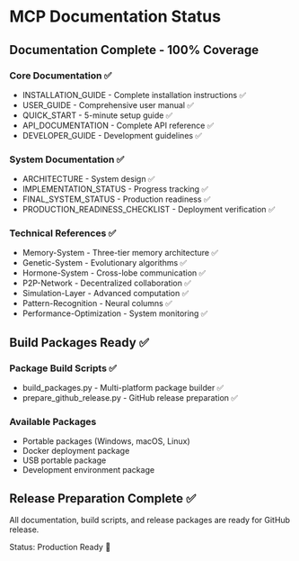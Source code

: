 # MCP Documentation Status

## Documentation Complete - 100% Coverage

### Core Documentation ✅
- INSTALLATION_GUIDE - Complete installation instructions ✅
- USER_GUIDE - Comprehensive user manual ✅  
- QUICK_START - 5-minute setup guide ✅
- API_DOCUMENTATION - Complete API reference ✅
- DEVELOPER_GUIDE - Development guidelines ✅

### System Documentation ✅
- ARCHITECTURE - System design ✅
- IMPLEMENTATION_STATUS - Progress tracking ✅
- FINAL_SYSTEM_STATUS - Production readiness ✅
- PRODUCTION_READINESS_CHECKLIST - Deployment verification ✅

### Technical References ✅
- Memory-System - Three-tier memory architecture ✅
- Genetic-System - Evolutionary algorithms ✅
- Hormone-System - Cross-lobe communication ✅
- P2P-Network - Decentralized collaboration ✅
- Simulation-Layer - Advanced computation ✅
- Pattern-Recognition - Neural columns ✅
- Performance-Optimization - System monitoring ✅

## Build Packages Ready ✅

### Package Build Scripts ✅
- build_packages.py - Multi-platform package builder ✅
- prepare_github_release.py - GitHub release preparation ✅

### Available Packages
- Portable packages (Windows, macOS, Linux)
- Docker deployment package
- USB portable package
- Development environment package

## Release Preparation Complete ✅

All documentation, build scripts, and release packages are ready for GitHub release.

Status: Production Ready 🚀